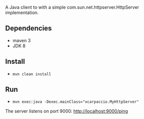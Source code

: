 A Java client to with a simple com.sun.net.httpserver.HttpServer implementation.

## Dependencies
- maven 3
- JDK 8

## Install
- `mvn clean install`

## Run
- `mvn exec:java -Dexec.mainClass="xcarpaccio.MyHttpServer"`

The server listens on port 9000: [http://localhost:9000/ping](http://localhost:9000/ping)
